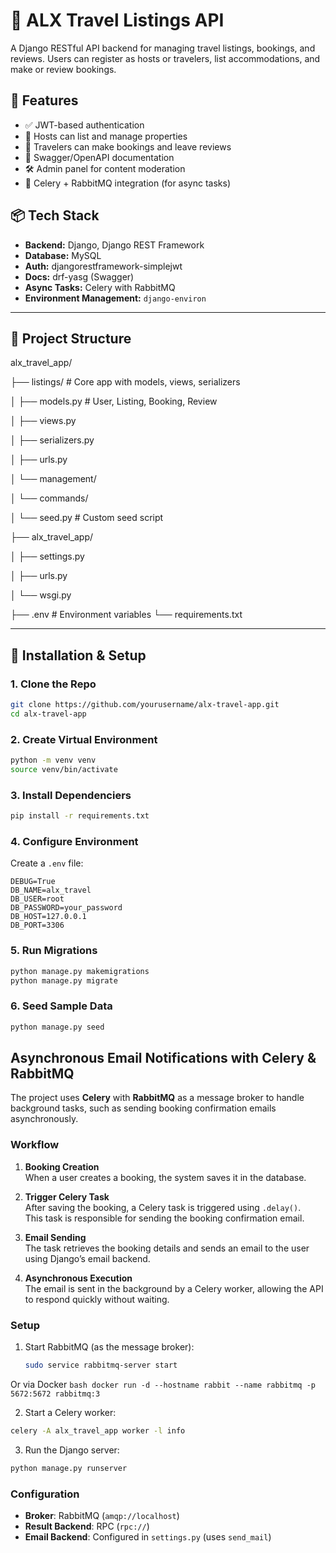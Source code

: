 # 🧳 ALX Travel Listings API

A Django RESTful API backend for managing travel listings, bookings, and reviews. Users can register as hosts or travelers, list accommodations, and make or review bookings.

## 🚀 Features

- ✅ JWT-based authentication
- 🏡 Hosts can list and manage properties
- 📅 Travelers can make bookings and leave reviews
- 📄 Swagger/OpenAPI documentation
- 🛠️ Admin panel for content moderation
- 🐇 Celery + RabbitMQ integration (for async tasks)

## 📦 Tech Stack

- **Backend:** Django, Django REST Framework
- **Database:** MySQL
- **Auth:** djangorestframework-simplejwt
- **Docs:** drf-yasg (Swagger)
- **Async Tasks:** Celery with RabbitMQ
- **Environment Management:** `django-environ`

---

## 📂 Project Structure

alx_travel_app/

├── listings/ # Core app with models, views, serializers

│ ├── models.py # User, Listing, Booking, Review

│ ├── views.py

│ ├── serializers.py

│ ├── urls.py

│ └── management/

│ └── commands/

│ └── seed.py # Custom seed script

├── alx_travel_app/

│ ├── settings.py

│ ├── urls.py

│ └── wsgi.py

├── .env # Environment variables
└── requirements.txt


---

## 🧪 Installation & Setup

### 1. Clone the Repo

```bash
git clone https://github.com/yourusername/alx-travel-app.git
cd alx-travel-app
```

### 2. Create Virtual Environment
```bash
python -m venv venv
source venv/bin/activate
```

### 3. Install Dependenciers
```bash
pip install -r requirements.txt
```

### 4. Configure Environment
Create a `.env` file:
```dotenv
DEBUG=True
DB_NAME=alx_travel
DB_USER=root
DB_PASSWORD=your_password
DB_HOST=127.0.0.1
DB_PORT=3306
```
### 5. Run Migrations
```bash
python manage.py makemigrations
python manage.py migrate
```

### 6. Seed Sample Data
```bash
python manage.py seed
```
## Asynchronous Email Notifications with Celery & RabbitMQ

The project uses **Celery** with **RabbitMQ** as a message broker to handle background tasks, such as sending booking confirmation emails asynchronously.

### Workflow
1. **Booking Creation**  
   When a user creates a booking, the system saves it in the database.

2. **Trigger Celery Task**  
   After saving the booking, a Celery task is triggered using `.delay()`.  
   This task is responsible for sending the booking confirmation email.

3. **Email Sending**  
   The task retrieves the booking details and sends an email to the user using Django’s email backend.

4. **Asynchronous Execution**  
   The email is sent in the background by a Celery worker, allowing the API to respond quickly without waiting.

### Setup

1. Start RabbitMQ (as the message broker):
   ```bash
   sudo service rabbitmq-server start
    ```
   
Or via Docker
    ```bash
    docker run -d --hostname rabbit --name rabbitmq -p 5672:5672 rabbitmq:3
    ```

2. Start a Celery worker:
```bash
celery -A alx_travel_app worker -l info
```

3. Run the Django server:
```bash
python manage.py runserver
```

### Configuration
- **Broker**: RabbitMQ (`amqp://localhost`)
- **Result Backend**: RPC (`rpc://`)
- **Email Backend**: Configured in `settings.py` (uses `send_mail`) 

